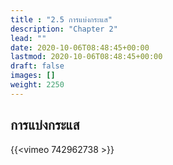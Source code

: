 ```yaml
---
title : "2.5 การแบ่งกระแส"
description: "Chapter 2"
lead: ""
date: 2020-10-06T08:48:45+00:00
lastmod: 2020-10-06T08:48:45+00:00
draft: false
images: []
weight: 2250
---
```


## **การแบ่งกระแส**

{{<vimeo 742962738 >}}

